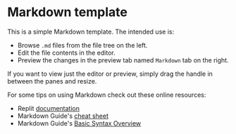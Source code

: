 # Markdown template

This is a simple Markdown template. The intended use is:
* Browse `.md` files from the file tree on the left.
* Edit the file contents in the editor.
* Preview the changes in the preview tab named `Markdown` tab on the right.

If you want to view just the editor or preview, simply drag the handle in between the panes and resize.

For some tips on using Markdown check out these online resources:
* Replit [documentation](https://docs.replit.com/classrooms/markdown)
* Markdown Guide's [cheat sheet](https://www.markdownguide.org/cheat-sheet/)
* Markdown Guide's [Basic Syntax Overview](https://www.markdownguide.org/basic-syntax/)
